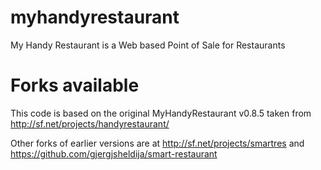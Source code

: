 myhandyrestaurant
=================

My Handy Restaurant is a Web based Point of Sale for Restaurants

Forks available
===============
This code is based on the original MyHandyRestaurant v0.8.5 taken from 
http://sf.net/projects/handyrestaurant/

Other forks of earlier versions are at 
http://sf.net/projects/smartres 
and
https://github.com/gjergjsheldija/smart-restaurant


